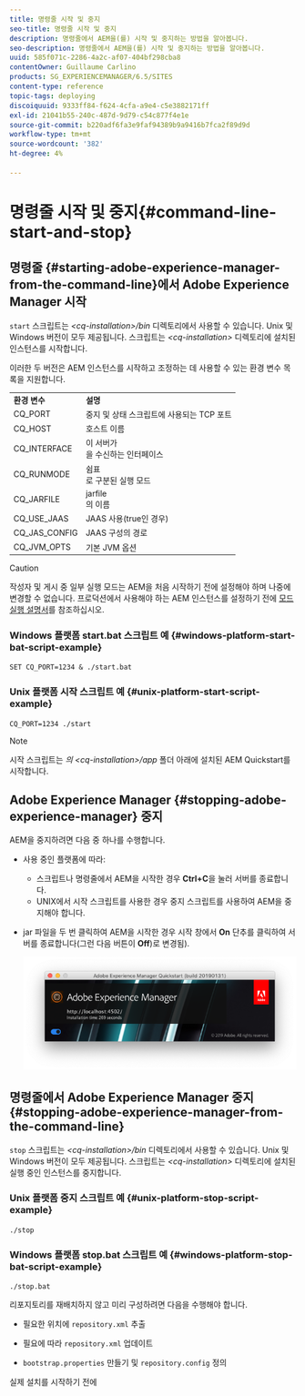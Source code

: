 ```yaml
---
title: 명령줄 시작 및 중지
seo-title: 명령줄 시작 및 중지
description: 명령줄에서 AEM을(를) 시작 및 중지하는 방법을 알아봅니다.
seo-description: 명령줄에서 AEM을(를) 시작 및 중지하는 방법을 알아봅니다.
uuid: 585f071c-2286-4a2c-af07-404bf298cba8
contentOwner: Guillaume Carlino
products: SG_EXPERIENCEMANAGER/6.5/SITES
content-type: reference
topic-tags: deploying
discoiquuid: 9333ff84-f624-4cfa-a9e4-c5e3882171ff
exl-id: 21041b55-240c-487d-9d79-c54c877f4e1e
source-git-commit: b220adf6fa3e9faf94389b9a9416b7fca2f89d9d
workflow-type: tm+mt
source-wordcount: '382'
ht-degree: 4%

---
```


# 명령줄 시작 및 중지{#command-line-start-and-stop}

## 명령줄 {#starting-adobe-experience-manager-from-the-command-line}에서 Adobe Experience Manager 시작

`start` 스크립트는 *&lt;cq-installation>/bin* 디렉토리에서 사용할 수 있습니다. Unix 및 Windows 버전이 모두 제공됩니다. 스크립트는 *&lt;cq-installation>* 디렉토리에 설치된 인스턴스를 시작합니다.

이러한 두 버전은 AEM 인스턴스를 시작하고 조정하는 데 사용할 수 있는 환경 변수 목록을 지원합니다.

<table>
 <tbody>
  <tr>
   <td><strong>환경 변수 </strong></td>
   <td><strong>설명 </strong></td>
  </tr>
  <tr>
   <td>CQ_PORT</td>
   <td>중지 및 상태 스크립트에 사용되는 TCP 포트<br /> </td>
  </tr>
  <tr>
   <td>CQ_HOST</td>
   <td>호스트 이름<br /> </td>
  </tr>
  <tr>
   <td>CQ_INTERFACE</td>
   <td>이 서버가<br />을 수신하는 인터페이스 </td>
  </tr>
  <tr>
   <td>CQ_RUNMODE</td>
   <td>쉼표<br />로 구분된 실행 모드 </td>
  </tr>
  <tr>
   <td>CQ_JARFILE</td>
   <td>jarfile<br />의 이름 </td>
  </tr>
  <tr>
   <td>CQ_USE_JAAS</td>
   <td>JAAS 사용(true인 경우)<br /> </td>
  </tr>
  <tr>
   <td>CQ_JAS_CONFIG</td>
   <td>JAAS 구성의 경로<br /> </td>
  </tr>
  <tr>
   <td>CQ_JVM_OPTS</td>
   <td>기본 JVM 옵션<br /> </td>
  </tr>
 </tbody>
</table>

>[!CAUTION]
>
>작성자 및 게시 중 일부 실행 모드는 AEM을 처음 시작하기 전에 설정해야 하며 나중에 변경할 수 없습니다. 프로덕션에서 사용해야 하는 AEM 인스턴스를 설정하기 전에 [모드 실행 설명서](/help/sites-deploying/configure-runmodes.md)를 참조하십시오.

### Windows 플랫폼 start.bat 스크립트 예 {#windows-platform-start-bat-script-example}

```shell
SET CQ_PORT=1234 & ./start.bat
```

### Unix 플랫폼 시작 스크립트 예 {#unix-platform-start-script-example}

```shell
CQ_PORT=1234 ./start
```

>[!NOTE]
>
>시작 스크립트는 *의 &lt;cq-installation>/app* 폴더 아래에 설치된 AEM Quickstart를 시작합니다.

## Adobe Experience Manager {#stopping-adobe-experience-manager} 중지

AEM을 중지하려면 다음 중 하나를 수행합니다.

* 사용 중인 플랫폼에 따라:

   * 스크립트나 명령줄에서 AEM을 시작한 경우 **Ctrl+C**&#x200B;을 눌러 서버를 종료합니다.
   * UNIX에서 시작 스크립트를 사용한 경우 중지 스크립트를 사용하여 AEM을 중지해야 합니다.

* jar 파일을 두 번 클릭하여 AEM을 시작한 경우 시작 창에서 **On** 단추를 클릭하여 서버를 종료합니다(그런 다음 버튼이 **Off**)로 변경됨).

   ![chlimage_1-63](assets/chlimage_1-63.png)

## 명령줄에서 Adobe Experience Manager 중지 {#stopping-adobe-experience-manager-from-the-command-line}

`stop` 스크립트는 *&lt;cq-installation>/bin* 디렉토리에서 사용할 수 있습니다. Unix 및 Windows 버전이 모두 제공됩니다. 스크립트는 *&lt;cq-installation>* 디렉토리에 설치된 실행 중인 인스턴스를 중지합니다.

### Unix 플랫폼 중지 스크립트 예 {#unix-platform-stop-script-example}

```shell
./stop
```

### Windows 플랫폼 stop.bat 스크립트 예 {#windows-platform-stop-bat-script-example}

```shell
./stop.bat
```

리포지토리를 재배치하지 않고 미리 구성하려면 다음을 수행해야 합니다.

* 필요한 위치에 `repository.xml` 추출

* 필요에 따라 `repository.xml` 업데이트

* `bootstrap.properties` 만들기 및 `repository.config` 정의

실제 설치를 시작하기 전에
